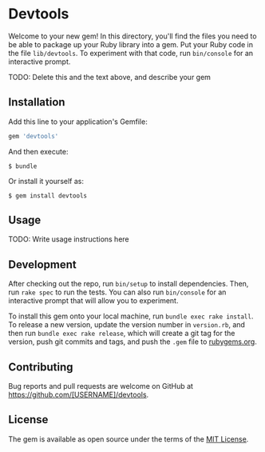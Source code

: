 # Devtools

Welcome to your new gem! In this directory, you'll find the files you need to be able to package up your Ruby library into a gem. Put your Ruby code in the file `lib/devtools`. To experiment with that code, run `bin/console` for an interactive prompt.

TODO: Delete this and the text above, and describe your gem

## Installation

Add this line to your application's Gemfile:

```ruby
gem 'devtools'
```

And then execute:

    $ bundle

Or install it yourself as:

    $ gem install devtools

## Usage

TODO: Write usage instructions here

## Development

After checking out the repo, run `bin/setup` to install dependencies. Then, run `rake spec` to run the tests. You can also run `bin/console` for an interactive prompt that will allow you to experiment.

To install this gem onto your local machine, run `bundle exec rake install`. To release a new version, update the version number in `version.rb`, and then run `bundle exec rake release`, which will create a git tag for the version, push git commits and tags, and push the `.gem` file to [rubygems.org](https://rubygems.org).

## Contributing

Bug reports and pull requests are welcome on GitHub at https://github.com/[USERNAME]/devtools.


## License

The gem is available as open source under the terms of the [MIT License](http://opensource.org/licenses/MIT).

